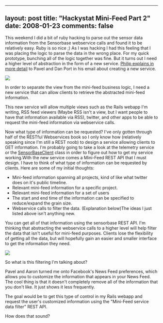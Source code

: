 
---
layout: post
title: "Hackystat Mini-Feed Part 2"
date: 2008-01-23
comments: false
---


This weekend I did a bit of ruby hacking to parse out the sensor data information from the Sensorbase 
webservice calls and found it to be relatively easy. Ruby is so nice ;) As I was hacking I had this 
feeling that I was placing the logic to parse the data in the wrong place. For my quick prototype, 
bunching all of the logic together was fine. But it turns out I need a higher level of abstraction in the 
form of a new service. [Philip explains in more detail][1] to Pavel and Dan Port in his email about 
creating a new service.

[![][2] ][3] 

In order to separate the view from the mini-feed business logic, I need a new service that can allow clients to retrieve the abstracted mini-feed information. 

This new service will allow multiple views such as the Rails webapp I'm writing, RSS feed viewers (Maybe 
RSS isn't a view, but I want people to have that information available via RSS), twitter, and other apps 
to be able to request the mini-feed information via webservice calls.

Now what type of information can be requested? I've only gotten through half of the RESTful Webservices book so I only know how (relatively speaking since I'm still a REST noob) to design a service allowing clients to GET information. I'm probably going to take a look at the telemetry service or the [SensorBaseClient][4] class in order to figure out how to get my service working.With the new service comes a Mini-Feed REST API that I must design. I have to think of what type of information can be requested by clients. Here are some of my initial thoughts:

- Mini-feed information spanning all projects, kind of like what twitter does on it's public timeline.
- Relevant mini-feed information for a specific project.
- Relevant mini-feed information for a set of users
- The start and end time of the information can be specified to reduce/expand the grain size.
- Webservice calls to filter the data. (Explanation below)The ideas I just listed above isn't anything new.

You can get all of that information using the sensorbase REST API. I'm thinking that abstracting the 
webservice calls to a higher level will help filter the data that isn't useful for mini-feed purposes. Clients lose the flexibility of getting all the data, but will hopefully gain an easier and smaller 
interface to get the information they need.

[![][5] ][6] 

So what is this filtering I'm talking about?  

Pavel and Aaron turned me onto Facebook's News Feed preferences, which allows you to customize the 
information that appears in your News Feed. The cool thing is that it doesn't completely remove all of 
the information that you don't like. It just shows it less frequently.

The goal would be to get this type of control in my Rails webapp and request the user's customized information using the "Mini-Feed service data filter" REST API.

How does that sound?[][7] 


  [1]: http://groups.google.com/group/hackystat-dev/msg/4ef6d1ed3ded82fd
  [2]: http://4.bp.blogspot.com/_gZ-LJtj9hxw/R5cjR-bD7bI/AAAAAAAAAEg/K4jJukZ4wbY/s320/mini-feed-stack.jpg
  [3]: http://4.bp.blogspot.com/_gZ-LJtj9hxw/R5cjR-bD7bI/AAAAAAAAAEg/K4jJukZ4wbY/s1600-h/mini-feed-stack.jpg
  [4]: http://hackystat-sensorbase-uh.googlecode.com/svn/trunk/javadoc/org/hackystat/sensorbase/client/SensorBaseClient.html
  [5]: http://4.bp.blogspot.com/_gZ-LJtj9hxw/R5cov-bD7cI/AAAAAAAAAEo/gYw8RVQqqyQ/s320/facebook_eq.JPG
  [6]: http://4.bp.blogspot.com/_gZ-LJtj9hxw/R5cov-bD7cI/AAAAAAAAAEo/gYw8RVQqqyQ/s1600-h/facebook_eq.JPG
  [7]: http://3.bp.blogspot.com/_gZ-LJtj9hxw/R5ch7ubD7ZI/AAAAAAAAAEQ/3uNE-zyZU24/s1600-h/mini-feed-stack.jpg
